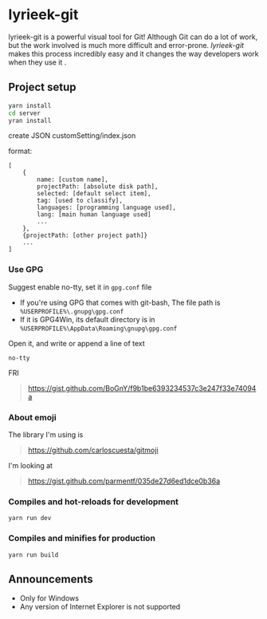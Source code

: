 # lyrieek-git

lyrieek-git is a powerful visual tool for Git! Although Git can do a lot of work, but the work involved is much more difficult and error-prone. *lyrieek-git* makes this process incredibly easy and it changes the way developers work when they use it .

## Project setup
``` bash
yarn install
cd server
yran install
```

create JSON customSetting/index.json

format:
```
[
    {
        name: [custom name],
        projectPath: [absolute disk path],
        selected: [default select item],
        tag: [used to classify],
        languages: [programming language used],
        lang: [main human language used]
        ...
    },
    {projectPath: [other project path]}
    ...
]
```

### Use GPG
Suggest enable no-tty, set it in `gpg.conf` file

- If you're using GPG that comes with git-bash, The file path is `%USERPROFILE%\.gnupg\gpg.conf`
- If it is GPG4Win, its default directory is in `%USERPROFILE%\AppData\Roaming\gnupg\gpg.conf`

Open it, and write or append a line of text
```
no-tty
```

FRI
> https://gist.github.com/BoGnY/f9b1be6393234537c3e247f33e74094a

### About emoji

The library I'm using is
> https://github.com/carloscuesta/gitmoji

I'm looking at
> https://gist.github.com/parmentf/035de27d6ed1dce0b36a

### Compiles and hot-reloads for development
```
yarn run dev
```

### Compiles and minifies for production
```
yarn run build
```

## Announcements
- Only for Windows
- Any version of Internet Explorer is not supported
